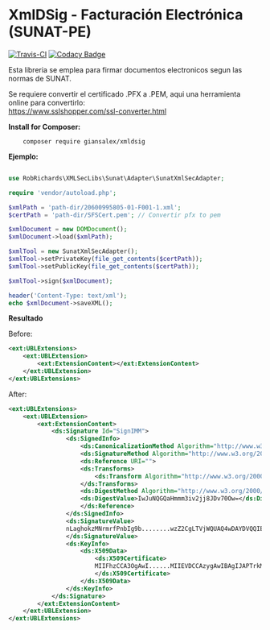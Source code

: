 # XmlDSig - Facturación Electrónica (SUNAT-PE)
[![Travis-CI](https://travis-ci.org/giansalex/xmldsig.svg?branch=master)](https://travis-ci.org/giansalex/xmldsig)
[![Codacy Badge](https://api.codacy.com/project/badge/Grade/bebcd8e55eac4e409525b2d7fb98f269)](https://www.codacy.com/app/giansalex/xmldsig?utm_source=github.com&amp;utm_medium=referral&amp;utm_content=giansalex/xmldsig&amp;utm_campaign=Badge_Grade)

Esta libreria se emplea para firmar documentos electronicos segun las normas de SUNAT.

Se requiere convertir el certificado .PFX a .PEM, aqui una herramienta online para convertirlo:  
https://www.sslshopper.com/ssl-converter.html

**Install for Composer:**

        composer require giansalex/xmldsig
    
**Ejemplo:**
```php

use RobRichards\XMLSecLibs\Sunat\Adapter\SunatXmlSecAdapter;

require 'vendor/autoload.php';

$xmlPath = 'path-dir/20600995805-01-F001-1.xml';
$certPath = 'path-dir/SFSCert.pem'; // Convertir pfx to pem 

$xmlDocument = new DOMDocument();
$xmlDocument->load($xmlPath);

$xmlTool = new SunatXmlSecAdapter();
$xmlTool->setPrivateKey(file_get_contents($certPath));
$xmlTool->setPublicKey(file_get_contents($certPath));

$xmlTool->sign($xmlDocument);

header('Content-Type: text/xml');
echo $xmlDocument->saveXML();
```

**Resultado**  

Before:
```xml
<ext:UBLExtensions>
    <ext:UBLExtension>
        <ext:ExtensionContent></ext:ExtensionContent>
    </ext:UBLExtension>
</ext:UBLExtensions>
```

After:
```xml
<ext:UBLExtensions>
    <ext:UBLExtension>
        <ext:ExtensionContent>
            <ds:Signature Id="SignIMM">
                <ds:SignedInfo>
                    <ds:CanonicalizationMethod Algorithm="http://www.w3.org/TR/2001/REC-xml-c14n-20010315"/>
                    <ds:SignatureMethod Algorithm="http://www.w3.org/2000/09/xmldsig#rsa-sha1"/>
                    <ds:Reference URI="">
                    <ds:Transforms>
                        <ds:Transform Algorithm="http://www.w3.org/2000/09/xmldsig#enveloped-signature"/>
                    </ds:Transforms>
                    <ds:DigestMethod Algorithm="http://www.w3.org/2000/09/xmldsig#sha1"/>
                    <ds:DigestValue>IwJuNQGQaHmmm3iv2jj8JDv70Ow=</ds:DigestValue>
                    </ds:Reference>
                </ds:SignedInfo>
                <ds:SignatureValue>
                nLaghokzMNrmrfPnbIg9b........wzZ2CgLTVjWQUAQ4wDAYDVQQIEwVNYWluZTE1UiLFwZXXXPUlf2o=
                </ds:SignatureValue>
                <ds:KeyInfo>
                    <ds:X509Data>
                        <ds:X509Certificate>
                        MIIFhzCCA3OgAwI......MIIEVDCCAzygAwIBAgIJAPTrkMJbCOr1MA0GCSqGSIb3DQEBBQUAMHkxCzAJBgNVBAYTAlVTVQQIEwVNYWluZTEgMOiRJ00nE=
                        </ds:X509Certificate>
                    </ds:X509Data>
                </ds:KeyInfo>
            </ds:Signature>
        </ext:ExtensionContent>
    </ext:UBLExtension>
</ext:UBLExtensions>
```
